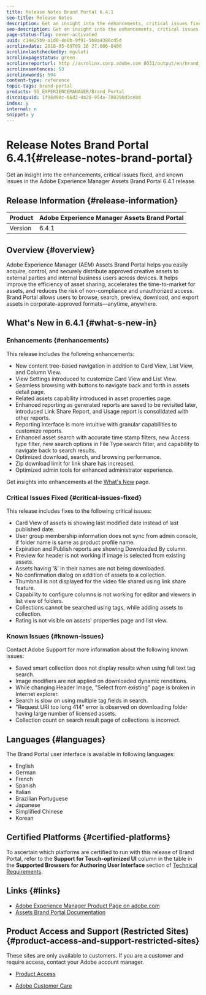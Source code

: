 ```yaml
---
title: Release Notes Brand Portal 6.4.1
seo-title: Release Notes
description: Get an insight into the enhancements, critical issues fixed, and known issues in the Adobe Experience Manager Assets Brand Portal 6.4.1 release.
seo-description: Get an insight into the enhancements, critical issues fixed, and known issues in the Adobe Experience Manager Assets Brand Portal 6.4.1 release.
page-status-flag: never-activated
uuid: c14e25b9-a1d0-4e0b-9f91-5b8a4386cd5d
acrolinxdate: 2018-05-09T09 16 27.606-0400
acrolinxlastcheckedby: mgulati
acrolinxpagestatus: green
acrolinxreporturl: http //acrolinx.corp.adobe.com 8031/output/en/brand_portal_release_notes_641_krs_workflow_3f5278c7e8d024ea_75_report.xml
acrolinxsentences: 53
acrolinxwords: 594
content-type: reference
topic-tags: brand-portal
products: SG_EXPERIENCEMANAGER/Brand_Portal
discoiquuid: 1f98d98c-66d2-4a28-954a-780390d3ceb8
index: y
internal: n
snippet: y
---
```


# Release Notes Brand Portal 6.4.1{#release-notes-brand-portal}

Get an insight into the enhancements, critical issues fixed, and known issues in the Adobe Experience Manager Assets Brand Portal 6.4.1 release.

## Release Information {#release-information}

| Product |Adobe Experience Manager Assets Brand Portal |
|---|---|
| Version |6.4.1 |

## Overview {#overview}

Adobe Experience Manager (AEM) Assets Brand Portal helps you easily acquire, control, and securely distribute approved creative assets to external parties and internal business users across devices. It helps improve the efficiency of asset sharing, accelerates the time-to-market for assets, and reduces the risk of non-compliance and unauthorized access. Brand Portal allows users to browse, search, preview, download, and export assets in corporate-approved formats—anytime, anywhere.

## What's New in 6.4.1 {#what-s-new-in}

### Enhancements {#enhancements}

This release includes the following enhancements:

* New content tree-based navigation in addition to Card View, List View, and Column View.
* View Settings introduced to customize Card View and List View.
* Seamless browsing with buttons to navigate back and forth in assets detail page.
* Related assets capability introduced in asset properties page.
* Enhanced reporting as generated reports are saved to be revisited later, introduced Link Share Report, and Usage report is consolidated with other reports.
* Reporting interface is more intuitive with granular capabilities to customize reports.
* Enhanced asset search with accurate time stamp filters, new Access type filter, new search options in File Type search filter, and capability to navigate back to search results.
* Optimized download, search, and browsing performance.
* Zip download limit for link share has increased.
* Optimized admin tools for enhanced administrator experience.

Get insights into enhancements at the [What's New](../using/whats-new.md) page.

### Critical Issues Fixed {#critical-issues-fixed}

This release includes fixes to the following critical issues:

* Card View of assets is showing last modified date instead of last published date.
* User group membership information does not sync from admin console, if folder name is same as product profile name.
* Expiration and Publish reports are showing Downloaded By column.
* Preview for header is not working if image is selected from existing assets.
* Assets having '&' in their names are not being downloaded.
* No confirmation dialog on addition of assets to a collection.
* Thumbnail is not displayed for the video file shared using link share feature.
* Capability to configure columns is not working for editor and viewers in list view of folders.
* Collections cannot be searched using tags, while adding assets to collection.
* Rating is not visible on assets' properties page and list view.

### Known Issues {#known-issues}

Contact Adobe Support for more information about the following known issues:

* Saved smart collection does not display results when using full text tag search.
* Image modifiers are not applied on downloaded dynamic renditions.
* While changing Header Image, "Select from existing" page is broken in Internet explorer.
* Search is slow on using multiple tag fields in search.
* "Request URI too long 414" error is observed on downloading folder having large number of licensed assets.
* Collection count on search result page of collections is incorrect.

## Languages {#languages}

The Brand Portal user interface is available in following languages:

* English
* German
* French
* Spanish
* Italian
* Brazilian Portuguese
* Japanese
* Simplified Chinese
* Korean

## Certified Platforms {#certified-platforms}

To ascertain which platforms are certified to run with this release of Brand Portal, refer to the **Support for Touch-optimized UI** column in the table in the **Supported Browsers for Authoring User Interface** section of [Technical Requirements](https://docs.adobe.com/content/docs/en/aem/6-3/deploy/technical-requirements.html).

## Links {#links}

* [Adobe Experience Manager Product Page on adobe.com](http://www.adobe.com/in/marketing-cloud/experience-manager.html)
* [Assets Brand Portal Documentation](https://helpx.adobe.com/experience-manager/brand-portal/user-guide.html)

## Product Access and Support (Restricted Sites) {#product-access-and-support-restricted-sites}

These sites are only available to customers. If you are a customer and require access, contact your Adobe account manager.

* [](http://daycare.day.com) [Product Access](https://login.marketing.adobe.com)

* [Adobe Customer Care](https://helpx.adobe.com/contact.html)

